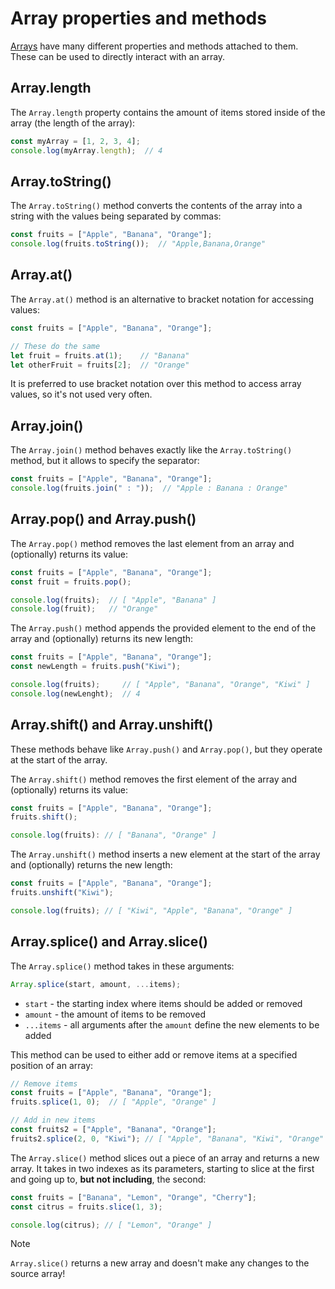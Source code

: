 # Array properties and methods

[Arrays](js_arrays.md) have many different properties and methods attached to them. These can be used to directly interact with an array.

## Array.length

The `Array.length` property contains the amount of items stored inside of the array (the length of the array):

```js
const myArray = [1, 2, 3, 4];
console.log(myArray.length);  // 4
```

## Array.toString()

The `Array.toString()` method converts the contents of the array into a string with the values being separated by commas:

```js
const fruits = ["Apple", "Banana", "Orange"];
console.log(fruits.toString());  // "Apple,Banana,Orange"
```

## Array.at()

The `Array.at()` method is an alternative to bracket notation for accessing values:

```js
const fruits = ["Apple", "Banana", "Orange"];

// These do the same
let fruit = fruits.at(1);    // "Banana"
let otherFruit = fruits[2];  // "Orange"
```

It is preferred to use bracket notation over this method to access array values, so it's not used very often.

## Array.join()

The `Array.join()` method behaves exactly like the `Array.toString()` method, but it allows to specify the separator:

```js
const fruits = ["Apple", "Banana", "Orange"];
console.log(fruits.join(" : "));  // "Apple : Banana : Orange"
```

## Array.pop() and Array.push()

The `Array.pop()` method removes the last element from an array and (optionally) returns its value:

```js
const fruits = ["Apple", "Banana", "Orange"];
const fruit = fruits.pop();

console.log(fruits);  // [ "Apple", "Banana" ]
console.log(fruit);   // "Orange"
```

The `Array.push()` method appends the provided element to the end of the array and (optionally) returns its new length:

```js
const fruits = ["Apple", "Banana", "Orange"];
const newLength = fruits.push("Kiwi");

console.log(fruits);     // [ "Apple", "Banana", "Orange", "Kiwi" ]
console.log(newLenght);  // 4
```

## Array.shift() and Array.unshift()

These methods behave like `Array.push()` and `Array.pop()`, but they operate at the start of the array.

The `Array.shift()` method removes the first element of the array and (optionally) returns its value:

```js
const fruits = ["Apple", "Banana", "Orange"];
fruits.shift();

console.log(fruits): // [ "Banana", "Orange" ]
```

The `Array.unshift()` method inserts a new element at the start of the array and (optionally) returns the new length:

```js
const fruits = ["Apple", "Banana", "Orange"];
fruits.unshift("Kiwi");

console.log(fruits); // [ "Kiwi", "Apple", "Banana", "Orange" ]
```

## Array.splice() and Array.slice()

The `Array.splice()` method takes in these arguments:

```js
Array.splice(start, amount, ...items);
```

- `start` - the starting index where items should be added or removed
- `amount` - the amount of items to be removed
- `...items` - all arguments after the `amount` define the new elements to be added

This method can be used to either add or remove items at a specified position of an array:

```js
// Remove items
const fruits = ["Apple", "Banana", "Orange"];
fruits.splice(1, 0);  // [ "Apple", "Orange" ]

// Add in new items
const fruits2 = ["Apple", "Banana", "Orange"];
fruits2.splice(2, 0, "Kiwi"); // [ "Apple", "Banana", "Kiwi", "Orange" ]
```

The `Array.slice()` method slices out a piece of an array and returns a new array. It takes in two indexes as its parameters, starting to slice at the first and going up to, **but not including**, the second:

```js
const fruits = ["Banana", "Lemon", "Orange", "Cherry"];
const citrus = fruits.slice(1, 3);

console.log(citrus); // [ "Lemon", "Orange" ]
```

> [!note]
> `Array.slice()` returns a new array and doesn't make any changes to the source array!